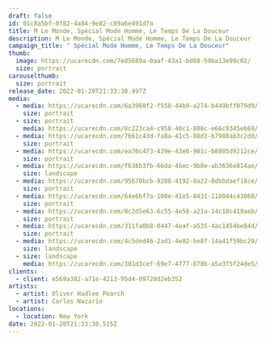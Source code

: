 ```yaml
---
draft: false
id: 01c8a5bf-0f82-4a84-9e82-c89a6e491d7a
title: M Le Monde, Spécial Mode Homme, Le Temps De La Douceur
description: M Le Monde, Spécial Mode Homme, Le Temps De La Douceur
campaign_title: " Spécial Mode Homme, Le Temps De La Douceur"
thumb:
  image: https://ucarecdn.com/7ed5689a-0aaf-43a1-bd08-59ba13e99c02/
  size: portrait
carouselthumb:
  size: portrait
release_date: 2022-01-20T21:33:38.497Z
media:
  - media: https://ucarecdn.com/6a3960f2-f558-44b9-a274-b449bff079d9/
    size: portrait
  - size: portrait
    media: https://ucarecdn.com/8c223ca4-c958-40c1-808c-e66c9345e669/
  - media: https://ucarecdn.com/7b61c43d-fa8a-41c5-88d1-b7988ab3c2dd/
    size: portrait
  - media: https://ucarecdn.com/ea70c473-439e-43e0-901c-b8805d9212ce/
    size: portrait
  - media: https://ucarecdn.com/f638b3fb-66da-46ec-9b8e-ab3636e814ae/
    size: landscape
  - media: https://ucarecdn.com/95b70bcb-9208-4192-8a22-8dbbdaef18ce/
    size: portrait
  - media: https://ucarecdn.com/64e6bf7a-108e-41e5-8431-118044c43860/
    size: portrait
  - media: https://ucarecdn.com/0c2d5e63-6c55-4e58-a21a-14c18c419aeb/
    size: portrait
  - media: https://ucarecdn.com/311fa0b8-0447-4eaf-a535-4ac1454be84d/
    size: portrait
  - media: https://ucarecdn.com/4c5ded46-2ad1-4e82-be8f-14a41f59bc29/
    size: landscape
  - size: landscape
    media: https://ucarecdn.com/381d3cef-69e7-4777-878b-a5a3f5f24de5/
clients:
  - client: e569a382-a71e-4213-95d4-09720d2eb352
artists:
  - artist: Oliver Hadlee Pearch
  - artist: Carlos Nazario
locations:
  - location: New York
date: 2022-01-20T21:33:38.515Z
---
```

